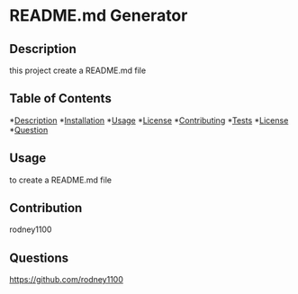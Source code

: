 
#  README.md Generator

## Description
this project create a README.md file

## Table of Contents
*[Description](#description) 
*[Installation](#installation) 
*[Usage](#usage) 
*[License](#license) 
*[Contributing](#contributing) 
*[Tests](#credits) 
*[License](#test) 
*[Question](#questions)

## Usage
to create a README.md file

## Contribution
rodney1100

## Questions
https://github.com/rodney1100
        
